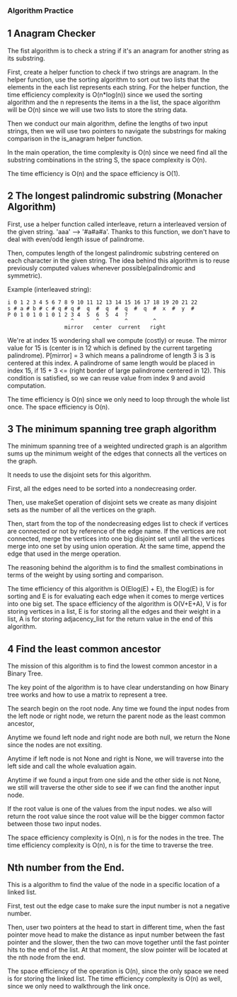 ### Algorithm Practice

## 1 Anagram Checker

The fist algorithm is to check a string if it's an anagram for another string as its substring.

First, create a helper function to check if two strings are anagram.
In the helper function, use the sorting algorithm to sort out two lists that the elements in the each list represents each string. For the helper function, the time efficiency complexity is O(n*log(n)) since we used the sorting algorithm and the n represents the items in a the list, the space algorithm will be O(n) since we will use two lists to store the string data.

Then we conduct our main algorithm, define the lengths of two input strings, then we will use two pointers to navigate the substrings for making comparison in the is_anagram helper function.

In the main operation, the time complexity is O(n) since we need find all the substring combinations in the string S, the space complexity is O(n).

The time efficiency is O(n) and the space efficiency is O(1).

## 2 The longest palindromic substring (Monacher Algorithm)

First, use a helper function called interleave, return a interleaved version of the given string. 'aaa' --> '#a#a#a'.
Thanks to this function, we don't have to deal with even/odd length issue of
palindrome.

Then, computes length of the longest palindromic substring centered on each character
in the given string. The idea behind this algorithm is to reuse previously
computed values whenever possible(palindromic and symmetric).

Example (interleaved string):
```
i 0 1 2 3 4 5 6 7 8 9 10 11 12 13 14 15 16 17 18 19 20 21 22
s # a # b # c # q # q #  q  #  q  #  q  #  q  #  x  #  y  #
P 0 1 0 1 0 1 0 1 2 3 4  5  6  5  4  ?
                    ^       ^        ^        ^
                  mirror   center  current   right
```
We're at index 15 wondering shall we compute (costly) or reuse. The mirror value
for 15 is (center is in 12 which is defined by the current targeting palindrome). P[mirror] = 3 which means a palindrome of length 3 is
3 is centered at this index. A palindrome of same length would be placed in index 15,
if 15 + 3 <= (right border of large palindrome centered in 12). This condition is satisfied,
so we can reuse value from index 9 and avoid computation.

The time efficiency is O(n) since we only need to loop through the whole list once.
The space efficiency is O(n).

## 3 The minimum spanning tree graph algorithm

The minimum spanning tree of a weighted undirected graph is an algorithm sums up the minimum
weight of the edges that connects all the vertices on the graph.

It needs to use the disjoint sets for this algorithm.

First, all the edges need to be sorted into a nondecreasing order.

Then, use makeSet operation of disjoint sets we create as many disjoint sets as the number of all
the vertices on the graph.

Then, start from the top of the nondecreasing edges list to check if vertices are connected or not by reference of the edge name. If the vertices are not connected, merge the vertices into one big disjoint set until all the vertices merge into one set by using union operation. At the same time, append the edge that used in the merge operation.

The reasoning behind the algorithm is to find the smallest combinations in terms of the weight by using sorting and comparison.

The time efficiency of this algorithm is O(Elog(E) + E), the Elog(E) is for sorting and E is for evaluating each edge when it comes to merge vertices into one big set. The space efficiency of the algorithm is O(V+E+A), V is for storing vertices in a list, E is for storing all the edges and their weight in a list, A is for storing adjacency_list for the return value in the end of this algorithm.

## 4 Find the least common ancestor

The mission of this algorithm is to find the lowest common ancestor in a Binary Tree.

The key point of the algorithm is to have clear understanding on how Binary tree works and how to use a matrix to represent a tree.

The search begin on the root node. Any time we found the input nodes from the left node or right node, we return the parent node as the least common ancestor,

Anytime we found left node and right node are both null, we return the None since the nodes are not exsiting.

Anytime if left node is not None and right is None, we will traverse into the left side and call the whole evaluation again.

Anytime if we found a input from one side and the other side is not None, we still will traverse the other side to see if we can find the another input node.

If the root value is one of the values from the input nodes. we also will return the root value since the root value will be the bigger common factor between those two input nodes.

The space efficiency complexity is O(n), n is for the nodes in the tree. The time efficiency complexity is O(n), n is for the time to traverse the tree.

## Nth number from the End.

This is a algorithm to find the value of the node in a specific location of a linked list.

First, test out the edge case to make sure the input number is not a negative number.

Then, user two pointers at the head to start in different time, when the fast pointer move head to make the distance as input number between the fast pointer and the slower, then the two can move together until the  fast pointer hits to the end of the list. At that moment, the slow pointer will be located at the nth node from the end.

The space efficiency of the operation is O(n), since the only space we need is for storing the linked list. The time efficiency complexity is O(n) as well, since we only need to walkthrough the link once.
